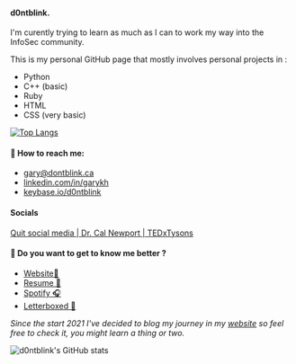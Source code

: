 #### **d0ntblink**.
I'm curently trying to learn as much as I can to work my way into the InfoSec community.

This is my personal GitHub page that mostly involves personal projects in :
* Python
* C++ (basic)
* Ruby
* HTML 
* CSS (very basic)

[![Top Langs](https://github-readme-stats.vercel.app/api/top-langs/?username=d0ntblink&layout=compact&show_icons=true&theme=dracula)](https://github.com/anuraghazra/github-readme-stats)

#### 📧 How to reach me:
* [gary@dontblink.ca](mailto:gary@dontblink.ca)
* [linkedin.com/in/garykh](https://linkedin.com/in/garykh)
* [keybase.io/d0ntblink](https://keybase.io/d0ntblink)

#### Socials
[Quit social media | Dr. Cal Newport | TEDxTysons](https://www.youtube.com/watch?v=3E7hkPZ-HTk)

#### 📌 Do you want to get to know me better ?
* [Website🦉](https://d0ntbl.ink)
* [Resume 📝](https://blog.d0ntbl.ink/resume)
* [Spotify 🎧](https://open.spotify.com/user/22ttkhngi5b5j5lxmuppwiw7a)
* [Letterboxed 🎥](https://letterboxd.com/d0ntblink/)

*Since the start 2021 I've decided to blog my journey in my [website](https://blog.d0ntbl.ink) so feel free to check it, you might learn a thing or two.*

![d0ntblink's GitHub stats](https://github-readme-stats.anuraghazra1.vercel.app/api?username=d0ntblink&show_icons=true&include_all_commits=true&theme=dracula&hide=prs,issues)
